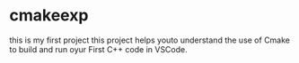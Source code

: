 # cmakeexp
this is my first project
this project helps youto understand the use of Cmake to build and run oyur First C++ code in VSCode.

